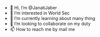 - 👋 Hi, I’m @JanatiJaber
- 👀 I’m interested in World Sec
- 🌱 I’m currently learning about many thing
- 💞️ I’m looking to collaborate on my duty     
- 📫 How to reach me by mail me                                                                                                                                                               
 
<!---
JanatiJaber/JanatiJaber is a ✨ special ✨ repository because its `README.md` (this file) appears on your GitHub profile.
You can click the Preview link to take a look at your changes.
--->
